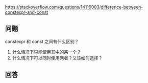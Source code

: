 <https://stackoverflow.com/questions/14116003/difference-between-constexpr-and-const>

## 问题

constexpr 和 const 之间有什么区别？

1. 什么情况下只能使用其中的某一个？
2. 什么情况下可以同时使用两者？又该如何选择？

## 回答

